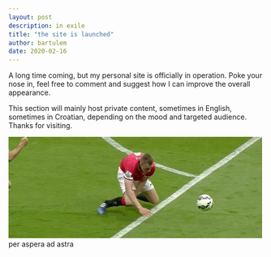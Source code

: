 ```yaml
---
layout: post
description: in exile
title: "the site is launched"
author: bartulem
date: 2020-02-16
---
```


A long time coming, but my personal site is officially in operation. Poke your nose in, feel free to comment and suggest how I can improve the overall appearance.

This section will mainly host private content, sometimes in English, sometimes in Croatian, depending on the mood and targeted audience. Thanks for visiting.

<p class="text-center">
  <img class="img-custom" alt="jonah" src="/img/jonah.gif"/>
  <br>
  <caption align="bottom">per aspera ad astra</caption>
</p>
